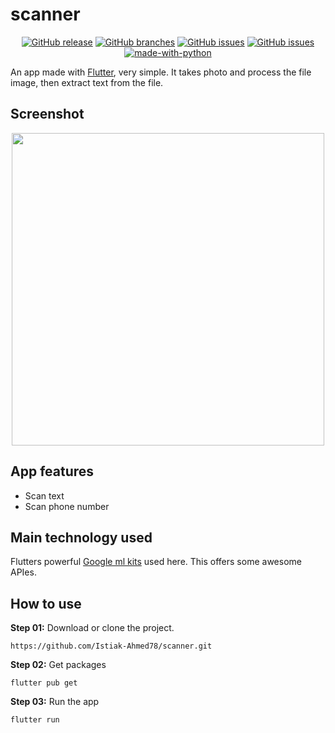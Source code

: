 # scanner

<div align="center">
  
[![GitHub release](https://img.shields.io/github/release/Istiak-Ahmed78/scanner.js.svg)](https://GitHub.com/Istiak-Ahmed78/scanner/releases/)
[![GitHub branches](https://badgen.net/github/branches/Istiak-Ahmed78/scanner/)](https://github.com/Istiak-Ahmed78/scanner/)
  [![GitHub issues](https://img.shields.io/github/issues/Istiak-Ahmed78/scanner?color=red)](https://github.com/Istiak-Ahmed78/scanner/issues)
[![GitHub issues](https://img.shields.io/github/issues-closed/Istiak-Ahmed78/scanner?color=brightgreen)](https://github.com/Istiak-Ahmed78/scanner/issues?q=is%3Aissue+is%3Aclosed)
  [![made-with-python](https://img.shields.io/badge/Made%20With-Flutter-blue)](https://flutter.dev/)
</div>

An app made with [Flutter](https://flutter.dev/?gclid=Cj0KCQjw94WZBhDtARIsAKxWG--lmW_u0km-qAydaw4M2noUR-RF-bVedFwWt6nhq_TrAfraPBXmj5IaAgz2EALw_wcB&gclsrc=aw.ds), very simple. It takes photo and process the file image, then extract text from the file.



## Screenshot
  <p align="middle">
<img src="https://user-images.githubusercontent.com/68919043/190202481-3f2b4542-7fde-49bf-baae-1a84f0ae3fca.jpg" height="500">

  
## App features
  * Scan text
  * Scan phone number

  
  ## Main technology used
  Flutters powerful [Google ml kits](https://pub.dev/packages/google_ml_kit) used here. This offers some awesome APIes.

    
## How to use

  
  **Step 01:**
  Download or clone the project.
  
  ```
  https://github.com/Istiak-Ahmed78/scanner.git
  ```
  
  **Step 02:**
  Get packages
  ```
  flutter pub get
  ```

  **Step 03:**
  Run the app
  ```
  flutter run
  ```

  

